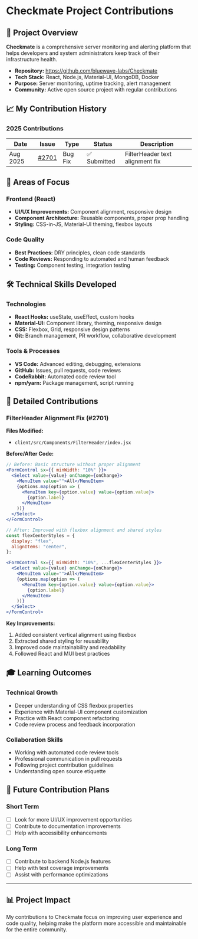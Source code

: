 # Checkmate Project Contributions

## 🏢 Project Overview

**Checkmate** is a comprehensive server monitoring and alerting platform that helps developers and system administrators keep track of their infrastructure health.

- **Repository:** https://github.com/bluewave-labs/Checkmate
- **Tech Stack:** React, Node.js, Material-UI, MongoDB, Docker
- **Purpose:** Server monitoring, uptime tracking, alert management
- **Community:** Active open source project with regular contributions

## 📈 My Contribution History

### 2025 Contributions

| Date | Issue | Type | Status | Description |
|------|-------|------|--------|-------------|
| Aug 2025 | [#2701](https://github.com/bluewave-labs/Checkmate/issues/2701) | Bug Fix | ✅ Submitted | FilterHeader text alignment fix |

## 🎯 Areas of Focus

### Frontend (React)
- **UI/UX Improvements:** Component alignment, responsive design
- **Component Architecture:** Reusable components, proper prop handling
- **Styling:** CSS-in-JS, Material-UI theming, flexbox layouts

### Code Quality
- **Best Practices:** DRY principles, clean code standards
- **Code Reviews:** Responding to automated and human feedback
- **Testing:** Component testing, integration testing

## 🛠️ Technical Skills Developed

### Technologies
- **React Hooks:** useState, useEffect, custom hooks
- **Material-UI:** Component library, theming, responsive design
- **CSS:** Flexbox, Grid, responsive design patterns
- **Git:** Branch management, PR workflow, collaborative development

### Tools & Processes
- **VS Code:** Advanced editing, debugging, extensions
- **GitHub:** Issues, pull requests, code reviews
- **CodeRabbit:** Automated code review tool
- **npm/yarn:** Package management, script running

## 📝 Detailed Contributions

### FilterHeader Alignment Fix (#2701)

**Files Modified:**
- `client/src/Components/FilterHeader/index.jsx`

**Before/After Code:**

```jsx
// Before: Basic structure without proper alignment
<FormControl sx={{ minWidth: "10%" }}>
  <Select value={value} onChange={onChange}>
    <MenuItem value="">All</MenuItem>
    {options.map(option => (
      <MenuItem key={option.value} value={option.value}>
        {option.label}
      </MenuItem>
    ))}
  </Select>
</FormControl>

// After: Improved with flexbox alignment and shared styles
const flexCenterStyles = {
  display: "flex",
  alignItems: "center",
};

<FormControl sx={{ minWidth: "10%", ...flexCenterStyles }}>
  <Select value={value} onChange={onChange}>
    <MenuItem value="">All</MenuItem>
    {options.map(option => (
      <MenuItem key={option.value} value={option.value}>
        {option.label}
      </MenuItem>
    ))}
  </Select>
</FormControl>
```

**Key Improvements:**
1. Added consistent vertical alignment using flexbox
2. Extracted shared styling for reusability
3. Improved code maintainability and readability
4. Followed React and MUI best practices

## 🎓 Learning Outcomes

### Technical Growth
- Deeper understanding of CSS flexbox properties
- Experience with Material-UI component customization
- Practice with React component refactoring
- Code review process and feedback incorporation

### Collaboration Skills
- Working with automated code review tools
- Professional communication in pull requests
- Following project contribution guidelines
- Understanding open source etiquette

## 🔮 Future Contribution Plans

### Short Term
- [ ] Look for more UI/UX improvement opportunities
- [ ] Contribute to documentation improvements
- [ ] Help with accessibility enhancements

### Long Term
- [ ] Contribute to backend Node.js features
- [ ] Help with test coverage improvements
- [ ] Assist with performance optimizations

---

## 📊 Project Impact

My contributions to Checkmate focus on improving user experience and code quality, helping make the platform more accessible and maintainable for the entire community.

